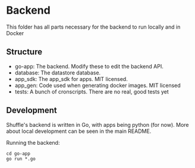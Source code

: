 # Backend 
This folder has all parts necessary for the backend to run locally and in Docker

## Structure
* go-app: 	The backend. Modify these to edit the backend API.
* database: The datastore database.
* app_sdk: 	The app_sdk for apps. MIT licensed. 
* app_gen: 	Code used when generating docker images. MIT licensed
* tests: 		A bunch of cronscripts. There are no real, good tests yet

## Development
Shuffle's backend is written in Go, with apps being python (for now). More about local development can be seen in the main README.

Running the backend:
```
cd go-app
go run *.go
```
